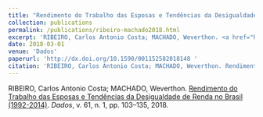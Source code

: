 ```yaml
---
title: "Rendimento do Trabalho das Esposas e Tendências da Desigualdade de Renda no Brasil (1992-2014)"
collection: publications
permalink: /publications/ribeiro-machado2018.html
excerpt: 'RIBEIRO, Carlos Antonio Costa; MACHADO, Weverthon. <a href="http://dx.doi.org/10.1590/001152582018148"><font color="#52adc8">Rendimento do Trabalho das Esposas e Tendências da Desigualdade de Renda no Brasil (1992-2014)</font></a>. <i>Dados</i>, v. 61, n. 1, pp. 103–135, 2018. '
date: 2018-03-01
venue: 'Dados'
paperurl: 'http://dx.doi.org/10.1590/001152582018148 '
citation: 'RIBEIRO, Carlos Antonio Costa; MACHADO, Weverthon. Rendimento do Trabalho das Esposas e Tendências da Desigualdade de Renda no Brasil (1992-2014). *Dados*, v. 61, n. 1, pp. 103–135, 2018. '
---
```


RIBEIRO, Carlos Antonio Costa; MACHADO, Weverthon. [Rendimento do Trabalho das Esposas e Tendências da Desigualdade de Renda no Brasil (1992-2014)](http://dx.doi.org/10.1590/001152582018148). *Dados*, v. 61, n. 1, pp. 103–135, 2018.